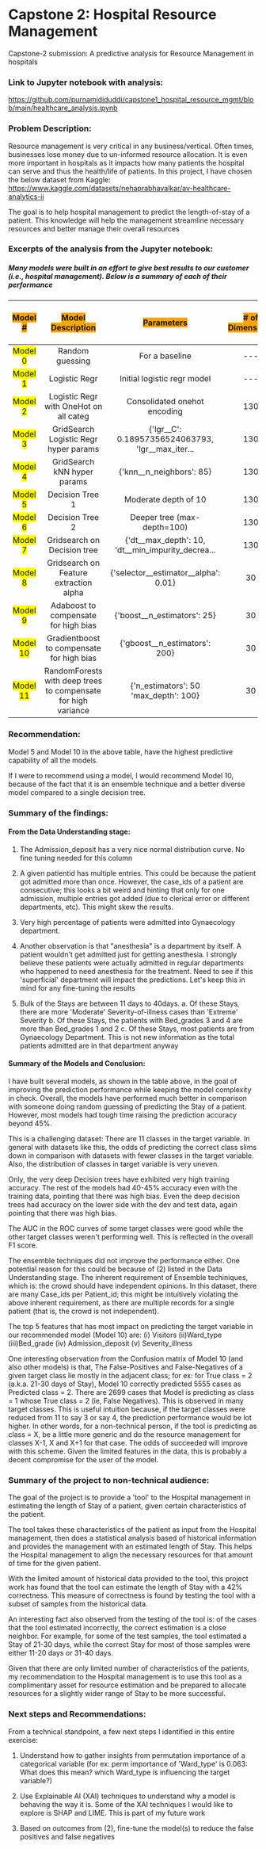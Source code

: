 # Capstone 2: Hospital Resource Management
Capstone-2 submission: A predictive analysis for Resource Management in hospitals

### Link to Jupyter notebook with analysis:
https://github.com/purnamididuddi/capstone1_hospital_resource_mgmt/blob/main/healthcare_analysis.ipynb


### Problem Description:
Resource management is very critical in any business/vertical. Often times, businesses lose money due to un-informed resource allocation. It is even more important in hospitals as it impacts how many patients the hospital can serve and thus the health/life of patients.
In this project, I have chosen the below dataset from Kaggle:
https://www.kaggle.com/datasets/nehaprabhavalkar/av-healthcare-analytics-ii

The goal is to help hospital management to predict the length-of-stay of a patient. This knowledge will help the management streamline necessary resources and better manage their overall resources

### Excerpts of the analysis from the Jupyter notebook:
##### Many models were built in an effort to give best results to our customer (i.e., hospital management). Below is a summary of each of their performance

| <span style='background:orange'>Model # | <span style='background:orange'>Model Description | <span style='background:orange'>Parameters | <span style='background:orange'># of Dimensions | <span style='background:orange'>Train/Dev/Test Accuracies | <span style='background:orange'>F1 Score on Testset |
| :-: | :-: | :-: | :-: | :-: | :-: |
|<span style='background:yellow'> Model 0 | Random guessing | For a baseline | --- | 9.09 | --- |
|<span style='background:yellow'> Model 1 | Logistic Regr | Initial logistic regr model | --- | 38.91/38.85/38.65 | 38.65 |
|<span style='background:yellow'> Model 2 | Logistic Regr with OneHot on all categ | Consolidated onehot encoding | 130 | 38.97/38.89/38.87 | 38.87 |
|<span style='background:yellow'> Model 3 | GridSearch Logistic Regr hyper params | {'lgr__C': 0.18957356524063793, 'lgr__max_iter... | 130 | 40.13/40.14/40.13 | 40.13 |
|<span style='background:yellow'> Model 4 | GridSearch kNN hyper params |{'knn__n_neighbors': 85} | 130 | 40.83/39.21/39.25 | 39.25|
|<span style='background:yellow'> Model 5 | Decision Tree 1 | Moderate depth of 10 | 130 | 42.14/41.22/41.22 | 41.22 |
|<span style='background:yellow'> Model 6 | Decision Tree 2 | Deeper tree (max-depth=100) | 130 | 99.96/30.07/30.04 | 30.04 |
|<span style='background:yellow'> Model 7 | Gridsearch on Decision tree | {'dt__max_depth': 10, 'dt__min_impurity_decrea... | 130 | 39.58/40.04/39.98 | 39.98 |
|<span style='background:yellow'> Model 8 | Gridsearch on Feature extraction alpha | {'selector__estimator__alpha': 0.01} | 30 | 41.7/40.65/40.42 | 40.42 |
|<span style='background:yellow'> Model 9 | Adaboost to compensate for high bias | {'boost__n_estimators': 25} | 30 | 36.96/37.32/37.38 | 37.38 |
|<span style='background:yellow'> Model 10 | Gradientboost to compensate for high bias | {'gboost__n_estimators': 200} | 30 | 41.58/41.3/41.19 | 41.19 |
|<span style='background:yellow'> Model 11 | RandomForests with deep trees to compensate for high variance | {'n_estimators': 50  'max_depth': 100} | 30 | 99.81/33.98/33.79 | 33.79 |

    
### Recommendation:
Model 5 and Model 10 in the above table, have the highest predictive capability of all the models. 


If I were to recommend using a model, I would recommend Model 10, because of the fact that it is an ensemble technique and a better diverse model compared to a single decision tree.


### Summary of the findings:
#### From the Data Understanding stage:
1. The Admission_deposit has a very nice normal distribution curve. No fine tuning needed for this column

2. A given patientid has multiple entries. This could be because the patient got admitted more than once. However, the case_ids of a patient are consecutive; this looks a bit weird and hinting that only for one admission, multiple entries got added (due to clerical error or different departments, etc). This might skew the results.

3. Very high percentage of patients were admitted into Gynaecology department. 

4. Another observation is that "anesthesia" is a department by itself. A patient wouldn't get admitted just for getting anesthesia. I strongly believe these patients were actually admitted in regular departments who happened to need anesthesia for the treatment. Need to see if this 'superficial' department will impact the predictions. Let's keep this in mind for any fine-tuning the results

5. Bulk of the Stays are between 11 days to 40days. 
     a. Of these Stays, there are more 'Moderate' Severity-of-illness cases than 'Extreme' Severity
     b. Of these Stays, the patients with Bed_grades 3 and 4 are more than Bed_grades 1 and 2
     c. Of these Stays, most patients are from Gynaecology Department. This is not new information as the total patients admitted are in that department anyway
    
#### Summary of the Models and Conclusion:
I have built several models, as shown in the table above, in the goal of improving the prediction performance while keeping the model complexity in check. Overall, the models have performed much better in comparison with someone doing random guessing of predicting the Stay of a patient. However, most models had tough time raising the prediction accuracy beyond 45%.

This is a challenging dataset: There are 11 classes in the target variable. In general with datasets like this, the odds of predicting the correct class slims down in comparison with datasets with fewer classes in the target variable. Also, the distribution of classes in target variable is very uneven.

Only, the very deep Decision trees have exhibited very high training accuracy. The rest of the models had 40-45% accuracy even with the training data, pointing that there was high bias. Even the deep decision trees had accuracy on the lower side with the dev and test data, again pointing that there was high bias.

The AUC in the ROC curves of some target classes were good while the other target classes weren't performing well. This is reflected in the overall F1 score.

The ensemble techniques did not improve the performance either. One potential reason for this could be because of (2) listed in the Data Understanding stage. The inherent requirement of Ensemble techiniques, which is: the crowd should have independent opinions. In this dataset, there are many Case_ids per Patient_id; this might be intuitively violating the above inherent requirement, as there are multiple records for a single patient (that is, the crowd is not independent).

The top 5 features that has most impact on predicting the target variable in our recommended model (Model 10) are: (i) Visitors (ii)Ward_type (iii)Bed_grade (iv) Admission_deposit (v) Severity_illness

One interesting observation from the Confusion matrix of Model 10 (and also other models) is that, The False-Positives and False-Negatives of a given target class lie mostly in the adjacent class; for ex: for True class = 2 (a.k.a. 21-30 days of Stay), Model 10 correctly predicted 5555 cases as Predicted class = 2. There are 2699 cases that Model is predicting as class = 1 whose True class = 2 (ie, False Negatives). This is observed in many target classes. This is useful intuition because, if the target classes were reduced from 11 to say 3 or say 4, the prediction performance would be lot higher. In other words, for a non-technical person, if the tool is predicting as class = X, be a little more generic and do the resource management for classes X-1, X and X+1 for that case. The odds of succeeded will improve with this scheme. Given the limited features in the data, this is probably a decent compromise for the user of the model.


    
### Summary of the project to non-technical audience:

The goal of the project is to provide a 'tool' to the Hospital management in estimating the length of Stay of a patient, given certain characteristics of the patient.

The tool takes these characteristics of the patient as input from the Hospital management, then does a statistical analysis based of historical information and provides the management with an estimated length of Stay. This helps the Hospital management to align the necessary resources for that amount of time for the given patient.

With the limited amount of historical data provided to the tool, this project work has found that the tool can estimate the length of Stay with a 42% correctness. This measure of correctness is found by testing the tool with a subset of samples from the historical data.

An interesting fact also observed from the testing of the tool is: of the cases that the tool estimated incorrectly, the correct estimation is a close neighbor. For example, for some of the test samples, the tool estimated a Stay of 21-30 days, while the correct Stay for most of those samples were either 11-20 days or 31-40 days.

Given that there are only limited number of characteristics of the patients, my recommendation to the Hospital management is to use this tool as a complimentary asset for resource estimation and be prepared to allocate resources for a slightly wider range of Stay to be more successful.
    

### Next steps and Recommendations:

From a technical standpoint, a few next steps I identified in this entire exercise:

1. Understand how to gather insights from permutation importance of a categorical variable (for ex: perm importance of 'Ward_type' is 0.063: What does this mean? which Ward_type is influencing the target variable?)

2. Use Explainable AI (XAI) techniques to understand why a model is behaving the way it is. Some of the XAI techniques I would like to explore is SHAP and LIME. This is part of my future work

3. Based on outcomes from (2), fine-tune the model(s) to reduce the false positives and false negatives
